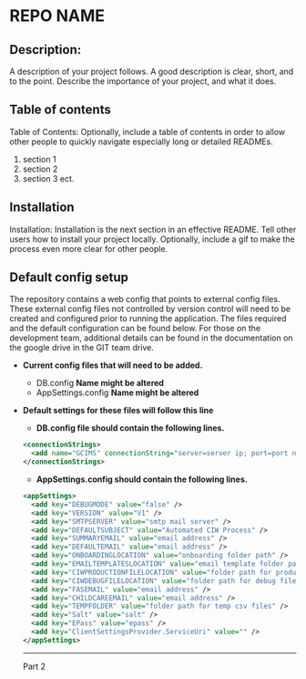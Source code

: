 # REPO NAME 

## Description: 
A description of your project follows. A good description is clear, short, and to the point. Describe the importance of your project, and what it does.

## Table of contents
Table of Contents: Optionally, include a table of contents in order to allow other people to quickly navigate especially long or detailed READMEs.
1. section 1
2. section 2
3. section 3 ect.

## Installation
Installation: Installation is the next section in an effective README. Tell other users how to install your project locally. Optionally, include a gif to make the process even more clear for other people.



## Default config setup

The repository contains a web config that points to external config files. These external config files not controlled by version control will need to be created and configured prior to running the application. The files required and the default configuration can be found below. For those on the development team, additional details can be found in the documentation on the google drive in the GIT team drive.

* **Current config files that will need to be added.**
  * DB.config    **Name might be altered**
  * AppSettings.config  **Name might be altered**
 
* **Default settings for these files will follow this line**
 
   * **DB.config file should contain the following lines.** 
    ~~~ xml
    <connectionStrings>
      <add name="GCIMS" connectionString="server=server ip; port=port number; user id=username; password=password;persist security info=True;database=databasename; pooling=true;" />
    </connectionStrings>
    ~~~

   * **AppSettings.config should contain the following lines.**
  ~~~ xml
  <appSettings>
    <add key="DEBUGMODE" value="false" />
    <add key="VERSION" value="V1" />
    <add key="SMTPSERVER" value="smtp mail server" />
    <add key="DEFAULTSUBJECT" value="Automated CIW Process" />
    <add key="SUMMARYEMAIL" value="email address" />
    <add key="DEFAULTEMAIL" value="email address" />
    <add key="ONBOARDINGLOCATION" value="onboarding folder path" />
    <add key="EMAILTEMPLATESLOCATION" value="email template folder path" />
    <add key="CIWPRODUCTIONFILELOCATION" value="folder path for production files" />
    <add key="CIWDEBUGFILELOCATION" value="folder path for debug files" />
    <add key="FASEMAIL" value="email address" />
    <add key="CHILDCAREEMAIL" value="email address" />
    <add key="TEMPFOLDER" value="folder path for temp csv files" />
    <add key="Salt" value="salt" />
    <add key="EPass" value="epass" />
    <add key="ClientSettingsProvider.ServiceUri" value="" />
  </appSettings>
  ~~~
  
  
  ***
  
  Part 2
